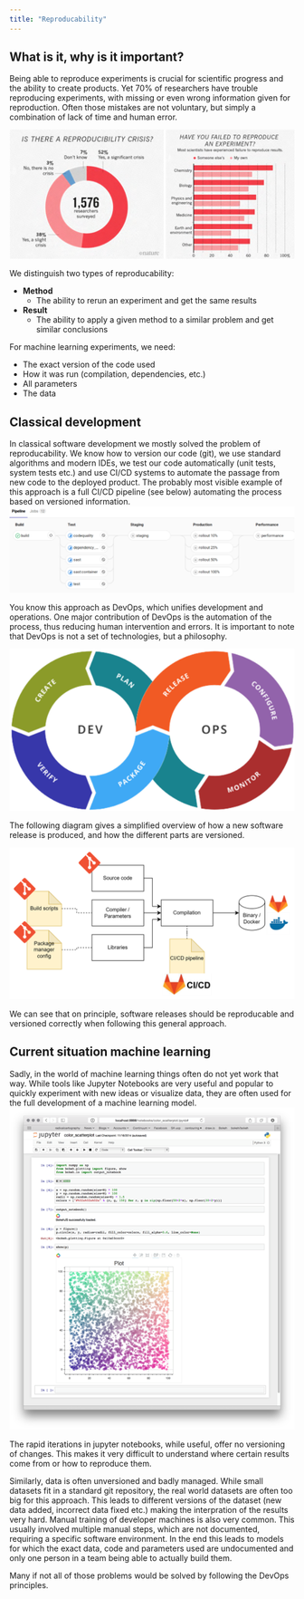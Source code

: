 ```yaml
---
title: "Reproducability"
---
```


## What is it, why is it important?

Being able to reproduce experiments is crucial for scientific progress and the ability to create products.
Yet 70% of researchers have trouble reproducing experiments, with missing or even wrong information given for reproduction.
Often those mistakes are not voluntary, but simply a combination of lack of time and human error.

![img_2.png](img/img_2.png)

We distinguish two types of reproducability:
- **Method**
  - The ability to rerun an experiment and get the same results
- **Result**
  - The ability to apply a given method to a similar problem and get similar conclusions

For machine learning experiments, we need:
- The exact version of the code used
- How it was run (compilation, dependencies, etc.)
- All parameters
- The data

## Classical development
In classical software development we mostly solved the problem of reproducability.
We know how to version our code (git), we use standard algorithms and modern IDEs, we test our code automatically (unit tests, system tests etc.) and use CI/CD systems to automate the passage from new code to the deployed product.
The probably most visible example of this approach is a full CI/CD pipeline (see below) automating the process based on versioned information.
![img.png](img.png)

You know this approach as DevOps, which unifies development and operations.
One major contribution of DevOps is the automation of the process, thus reducing human intervention and errors.
It is important to note that DevOps is not a set of technologies, but a philosophy.

![img_2.png](img_2.png)

The following diagram gives a simplified overview of how a new software release is produced, and how the different parts are versioned.

![img_1.png](img_1.png)

We can see that on principle, software releases should be reproducable and versioned correctly when following this general approach.

## Current situation machine learning
Sadly, in the world of machine learning things often do not yet work that way.
While tools like Jupyter Notebooks are very useful and popular to quickly experiment with new ideas or visualize data,
they are often used for the full development of a machine learning model.
![img_3.png](img_3.png)

The rapid iterations in jupyter notebooks, while useful, offer no versioning of changes.
This makes it very difficult to understand where certain results come from or how to reproduce them.

Similarly, data is often unversioned and badly managed.
While small datasets fit in a standard git repository, the real world datasets are often too big for this approach.
This leads to different versions of the dataset (new data added, incorrect data fixed etc.) making the interpration of the results very hard.
Manual training of developer machines is also very common.
This usually involved multiple manual steps, which are not documented, requiring a specific software environment.
In the end this leads to models for which the exact data, code and parameters used are undocumented and only one person in a team being able to actually build them.

Many if not all of those problems would be solved by following the DevOps principles.

